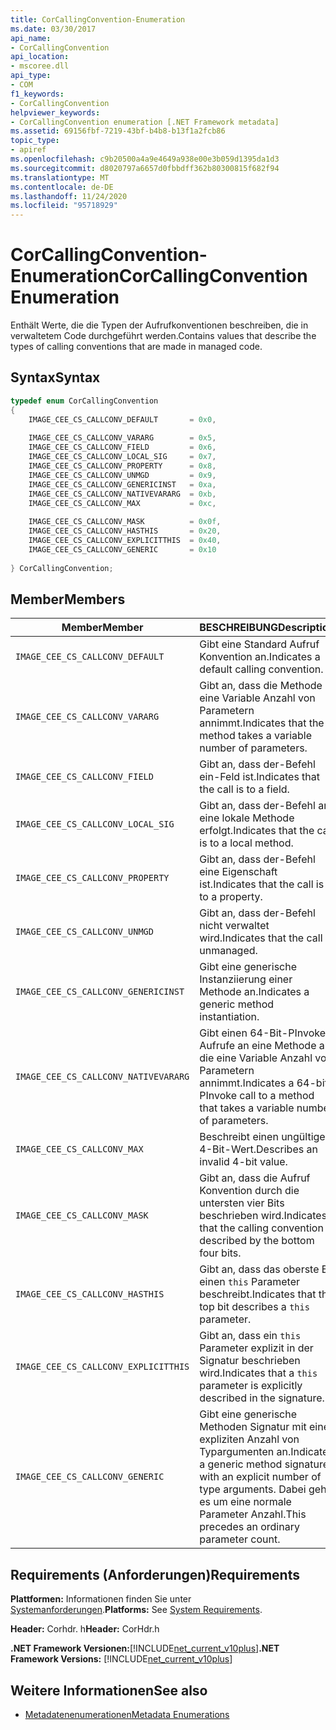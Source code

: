 ```yaml
---
title: CorCallingConvention-Enumeration
ms.date: 03/30/2017
api_name:
- CorCallingConvention
api_location:
- mscoree.dll
api_type:
- COM
f1_keywords:
- CorCallingConvention
helpviewer_keywords:
- CorCallingConvention enumeration [.NET Framework metadata]
ms.assetid: 69156fbf-7219-43bf-b4b8-b13f1a2fcb86
topic_type:
- apiref
ms.openlocfilehash: c9b20500a4a9e4649a938e00e3b059d1395da1d3
ms.sourcegitcommit: d8020797a6657d0fbbdff362b80300815f682f94
ms.translationtype: MT
ms.contentlocale: de-DE
ms.lasthandoff: 11/24/2020
ms.locfileid: "95718929"
---
```

# <a name="corcallingconvention-enumeration"></a><span data-ttu-id="025a9-102">CorCallingConvention-Enumeration</span><span class="sxs-lookup"><span data-stu-id="025a9-102">CorCallingConvention Enumeration</span></span>

<span data-ttu-id="025a9-103">Enthält Werte, die die Typen der Aufrufkonventionen beschreiben, die in verwaltetem Code durchgeführt werden.</span><span class="sxs-lookup"><span data-stu-id="025a9-103">Contains values that describe the types of calling conventions that are made in managed code.</span></span>  
  
## <a name="syntax"></a><span data-ttu-id="025a9-104">Syntax</span><span class="sxs-lookup"><span data-stu-id="025a9-104">Syntax</span></span>  
  
```cpp  
typedef enum CorCallingConvention  
{  
    IMAGE_CEE_CS_CALLCONV_DEFAULT       = 0x0,  
  
    IMAGE_CEE_CS_CALLCONV_VARARG        = 0x5,  
    IMAGE_CEE_CS_CALLCONV_FIELD         = 0x6,  
    IMAGE_CEE_CS_CALLCONV_LOCAL_SIG     = 0x7,  
    IMAGE_CEE_CS_CALLCONV_PROPERTY      = 0x8,  
    IMAGE_CEE_CS_CALLCONV_UNMGD         = 0x9,  
    IMAGE_CEE_CS_CALLCONV_GENERICINST   = 0xa,  
    IMAGE_CEE_CS_CALLCONV_NATIVEVARARG  = 0xb,  
    IMAGE_CEE_CS_CALLCONV_MAX           = 0xc,  
  
    IMAGE_CEE_CS_CALLCONV_MASK          = 0x0f,  
    IMAGE_CEE_CS_CALLCONV_HASTHIS       = 0x20,  
    IMAGE_CEE_CS_CALLCONV_EXPLICITTHIS  = 0x40,  
    IMAGE_CEE_CS_CALLCONV_GENERIC       = 0x10  
  
} CorCallingConvention;  
```  
  
## <a name="members"></a><span data-ttu-id="025a9-105">Member</span><span class="sxs-lookup"><span data-stu-id="025a9-105">Members</span></span>  
  
|<span data-ttu-id="025a9-106">Member</span><span class="sxs-lookup"><span data-stu-id="025a9-106">Member</span></span>|<span data-ttu-id="025a9-107">BESCHREIBUNG</span><span class="sxs-lookup"><span data-stu-id="025a9-107">Description</span></span>|  
|------------|-----------------|  
|`IMAGE_CEE_CS_CALLCONV_DEFAULT`|<span data-ttu-id="025a9-108">Gibt eine Standard Aufruf Konvention an.</span><span class="sxs-lookup"><span data-stu-id="025a9-108">Indicates a default calling convention.</span></span>|  
|`IMAGE_CEE_CS_CALLCONV_VARARG`|<span data-ttu-id="025a9-109">Gibt an, dass die Methode eine Variable Anzahl von Parametern annimmt.</span><span class="sxs-lookup"><span data-stu-id="025a9-109">Indicates that the method takes a variable number of parameters.</span></span>|  
|`IMAGE_CEE_CS_CALLCONV_FIELD`|<span data-ttu-id="025a9-110">Gibt an, dass der-Befehl ein-Feld ist.</span><span class="sxs-lookup"><span data-stu-id="025a9-110">Indicates that the call is to a field.</span></span>|  
|`IMAGE_CEE_CS_CALLCONV_LOCAL_SIG`|<span data-ttu-id="025a9-111">Gibt an, dass der-Befehl an eine lokale Methode erfolgt.</span><span class="sxs-lookup"><span data-stu-id="025a9-111">Indicates that the call is to a local method.</span></span>|  
|`IMAGE_CEE_CS_CALLCONV_PROPERTY`|<span data-ttu-id="025a9-112">Gibt an, dass der-Befehl eine Eigenschaft ist.</span><span class="sxs-lookup"><span data-stu-id="025a9-112">Indicates that the call is to a property.</span></span>|  
|`IMAGE_CEE_CS_CALLCONV_UNMGD`|<span data-ttu-id="025a9-113">Gibt an, dass der-Befehl nicht verwaltet wird.</span><span class="sxs-lookup"><span data-stu-id="025a9-113">Indicates that the call is unmanaged.</span></span>|  
|`IMAGE_CEE_CS_CALLCONV_GENERICINST`|<span data-ttu-id="025a9-114">Gibt eine generische Instanziierung einer Methode an.</span><span class="sxs-lookup"><span data-stu-id="025a9-114">Indicates a generic method instantiation.</span></span>|  
|`IMAGE_CEE_CS_CALLCONV_NATIVEVARARG`|<span data-ttu-id="025a9-115">Gibt einen 64-Bit-PInvoke-Aufrufe an eine Methode an, die eine Variable Anzahl von Parametern annimmt.</span><span class="sxs-lookup"><span data-stu-id="025a9-115">Indicates a 64-bit PInvoke call to a method that takes a variable number of parameters.</span></span>|  
|`IMAGE_CEE_CS_CALLCONV_MAX`|<span data-ttu-id="025a9-116">Beschreibt einen ungültigen 4-Bit-Wert.</span><span class="sxs-lookup"><span data-stu-id="025a9-116">Describes an invalid 4-bit value.</span></span>|  
|`IMAGE_CEE_CS_CALLCONV_MASK`|<span data-ttu-id="025a9-117">Gibt an, dass die Aufruf Konvention durch die untersten vier Bits beschrieben wird.</span><span class="sxs-lookup"><span data-stu-id="025a9-117">Indicates that the calling convention is described by the bottom four bits.</span></span>|  
|`IMAGE_CEE_CS_CALLCONV_HASTHIS`|<span data-ttu-id="025a9-118">Gibt an, dass das oberste Bit einen `this` Parameter beschreibt.</span><span class="sxs-lookup"><span data-stu-id="025a9-118">Indicates that the top bit describes a `this` parameter.</span></span>|  
|`IMAGE_CEE_CS_CALLCONV_EXPLICITTHIS`|<span data-ttu-id="025a9-119">Gibt an, dass ein `this` Parameter explizit in der Signatur beschrieben wird.</span><span class="sxs-lookup"><span data-stu-id="025a9-119">Indicates that a `this` parameter is explicitly described in the signature.</span></span>|  
|`IMAGE_CEE_CS_CALLCONV_GENERIC`|<span data-ttu-id="025a9-120">Gibt eine generische Methoden Signatur mit einer expliziten Anzahl von Typargumenten an.</span><span class="sxs-lookup"><span data-stu-id="025a9-120">Indicates a generic method signature with an explicit number of type arguments.</span></span> <span data-ttu-id="025a9-121">Dabei geht es um eine normale Parameter Anzahl.</span><span class="sxs-lookup"><span data-stu-id="025a9-121">This precedes an ordinary parameter count.</span></span>|  
  
## <a name="requirements"></a><span data-ttu-id="025a9-122">Requirements (Anforderungen)</span><span class="sxs-lookup"><span data-stu-id="025a9-122">Requirements</span></span>  

 <span data-ttu-id="025a9-123">**Plattformen:** Informationen finden Sie unter [Systemanforderungen](../../get-started/system-requirements.md).</span><span class="sxs-lookup"><span data-stu-id="025a9-123">**Platforms:** See [System Requirements](../../get-started/system-requirements.md).</span></span>  
  
 <span data-ttu-id="025a9-124">**Header:** Corhdr. h</span><span class="sxs-lookup"><span data-stu-id="025a9-124">**Header:** CorHdr.h</span></span>  
  
 <span data-ttu-id="025a9-125">**.NET Framework Versionen:**[!INCLUDE[net_current_v10plus](../../../../includes/net-current-v10plus-md.md)]</span><span class="sxs-lookup"><span data-stu-id="025a9-125">**.NET Framework Versions:** [!INCLUDE[net_current_v10plus](../../../../includes/net-current-v10plus-md.md)]</span></span>  
  
## <a name="see-also"></a><span data-ttu-id="025a9-126">Weitere Informationen</span><span class="sxs-lookup"><span data-stu-id="025a9-126">See also</span></span>

- [<span data-ttu-id="025a9-127">Metadatenenumerationen</span><span class="sxs-lookup"><span data-stu-id="025a9-127">Metadata Enumerations</span></span>](metadata-enumerations.md)
